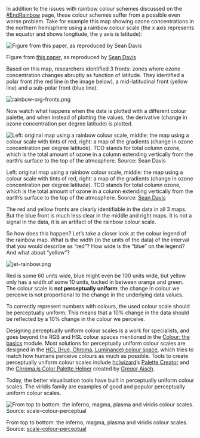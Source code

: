In addition to the issues with rainbow colour schemes discussed on the <span class='internal-link'>[#EndRainbow](colour-for-numerical-data-endrainbow)</span> page, these colour schemes suffer from a possible even worse problem. Take for example this map showing ozone concentrations in the northern hemisphere using a rainbow colour scale (the x axis represents the equator and shows longitude, the y axis is latitude):

![Figure from [this paper](https://acp.copernicus.org/articles/6/5183/2006/acp-6-5183-2006.pdf), as reproduced by [Sean Davis](https://csl.noaa.gov/staff/sean.m.davis/)](Colour%20use%20in%20data%20visualisation%20acd08b9e488e4cd9bd518e063a86f6b7/rainbow-org.png)

Figure from [this paper](https://acp.copernicus.org/articles/6/5183/2006/acp-6-5183-2006.pdf), as reproduced by [Sean Davis](https://csl.noaa.gov/staff/sean.m.davis/)

Based on this map, researchers identified 3 fronts: zones where ozone concentration changes abruptly as function of latitude. They identified a polar front (the red line in the image below),  a mid-latitudinal front (yellow line) and a sub-polar front  (blue line). 

![rainbow-org-fronts.png](Colour%20use%20in%20data%20visualisation%20acd08b9e488e4cd9bd518e063a86f6b7/rainbow-org-fronts.png)

Now watch what happens when the data is plotted with a different colour palette, and when instead of plotting the values, the derivative (change in ozone concentration per degree latitude) is plotted.

![Left: original map using a rainbow colour scale, middle: the map using a colour scale with tints of red, right: a map of the gradients (change in ozone concentration per degree latitude). TCO stands for total column ozone, which is the total amount of ozone in a column extending vertically from the earth’s surface to the top of the atmosphere. Source: [Sean Davis](https://csl.noaa.gov/staff/sean.m.davis/)](Colour%20use%20in%20data%20visualisation%20acd08b9e488e4cd9bd518e063a86f6b7/davis.gif)

Left: original map using a rainbow colour scale, middle: the map using a colour scale with tints of red, right: a map of the gradients (change in ozone concentration per degree latitude). TCO stands for total column ozone, which is the total amount of ozone in a column extending vertically from the earth’s surface to the top of the atmosphere. Source: [Sean Davis](https://csl.noaa.gov/staff/sean.m.davis/)

The red and yellow fronts are clearly identifiable in the data in all 3 maps. But the blue front is much less clear in the middle and right maps. It is not a signal in the data, it is an artifact of the rainbow colour scale.

So how does this happen? Let’s take a closer look at the colour legend of the rainbow map. What is the width (in the units of the data) of the interval that you would describe as “red”? How wide is the “blue” on the legend? And what about “yellow”? 

![jet-rainbow.png](Colour%20use%20in%20data%20visualisation%20acd08b9e488e4cd9bd518e063a86f6b7/jet-rainbow.png)

Red is some 60 units wide, blue might even be 100 units wide, but yellow only has a width of some 10 units, tucked in between orange and green. The colour scale is **not perceptually uniform**: the change in colour we perceive is not proportional to the change in the underlying data values.

To correctly represent numbers with colours, the used colour scale should be perceptually uniform. This means that a 10% change in the data should be reflected by a 10% change in the colour we perceive.

Designing perceptually uniform colour scales is a work for specialists, and goes beyond the RGB and HSL colour spaces mentioned in the [Colour: the basics](Colour%20the%20basics%20a90e331756d2497aa8b2b3ce26b9e3de.md)  module. Most solutions for perceptually uniform colour scales are designed in the [HCL (Hue, Chroma, Luminance) colour space](https://en.wikipedia.org/wiki/HCL_color_space), which tries to match how humans perceive colours as much as possible. Tools to create perceptually uniform colour scales include [hclwizard](https://hclwizard.org/)’s [Palette Creator](http://hclwizard.org:3000/hclwizard/) and the [Chroma.js Color Palette Helper](https://gka.github.io/palettes) created by [Gregor Aisch](https://gka.me/).

Today, the better visualisation tools have built in perceptually uniform colour scales. The viridis family are examples of good and popular perceptually uniform colour scales.

![From top to bottom: the inferno, magma, plasma and viridis colour scales. Source: [scale-colour-perceptual](https://github.com/politiken-journalism/scale-color-perceptual)](Colour%20use%20in%20data%20visualisation%20acd08b9e488e4cd9bd518e063a86f6b7/viridis-family.png)

From top to bottom: the inferno, magma, plasma and viridis colour scales. Source: [scale-colour-perceptual](https://github.com/politiken-journalism/scale-color-perceptual)